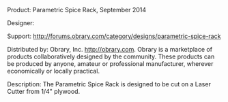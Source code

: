Product: Parametric Spice Rack, September 2014

Designer: 

Support:  http://forums.obrary.com/category/designs/parametric-spice-rack

Distributed by:  Obrary, Inc.  http://obrary.com.  Obrary is a marketplace of products collaboratively designed by the community. These products can be produced by anyone, amateur or professional manufacturer, wherever economically or locally practical.

Description:
The Parametric Spice Rack is designed to be cut on a Laser Cutter from 1/4" plywood.
